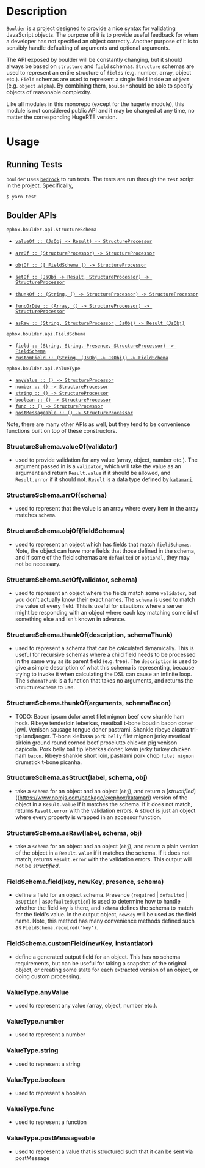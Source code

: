 # Description

`Boulder` is a project designed to provide a nice syntax for validating JavaScript objects. The purpose of it is to provide useful feedback for when a developer has not specified an object correctly. Another purpose of it is to sensibly handle defaulting of arguments and optional arguments.

The API exposed by boulder will be constantly changing, but it should always be based on `structure` and `field` schemas. `Structure` schemas are used to represent an entire structure of `field`s (e.g. number, array, object etc.). `Field` schemas are used to represent a single field inside an `object` (e.g. `object.alpha`). By combining them, `boulder` should be able to specify objects of reasonable complexity.

Like all modules in this monorepo (except for the hugerte module), this module is not considered public API and it may be changed at any time, no matter the corresponding HugeRTE version.

# Usage

## Running Tests

`boulder` uses [`bedrock`](https://www.npmjs.com/package/@ephox/bedrock) to run tests. The tests are run through the `test` script in the project. Specifically,

`$ yarn test`


## Boulder APIs

`ephox.boulder.api.StructureSchema`

* [`valueOf :: (JsObj -> Result) -> StructureProcessor`](#valueOf)
* [`arrOf :: (StructureProcessor) -> StructureProcessor`](#arrOf)
* [`objOf :: ([ FieldSchema ]) -> StructureProcessor`](#objOf)
* [`setOf :: (JsObj -> Result, StructureProcessor) -> StructureProcessor`](#setOf)
* [`thunkOf :: (String, () -> StructureProcessor) -> StructureProcessor`](#thunkOf)
* [`funcOrDie :: (Array, () -> StructureProcessor) -> StructureProcessor`](#funcOrDie)

* [`asRaw :: (String, StructureProcessor, JsObj) -> Result (JsObj)`](#asRaw)


`ephox.boulder.api.FieldSchema`

* [`field :: (String, String, Presence, StructureProcessor) -> FieldSchema`](#field)
* [`customField :: (String, (JsObj -> JsObj)) -> FieldSchema`](#customField)

`ephox.boulder.api.ValueType`

* [`anyValue :: () -> StructureProcessor`](#anyValue)
* [`number :: () -> StructureProcessor`](#number)
* [`string :: () -> StructureProcessor`](#string)
* [`boolean :: () -> StructureProcessor`](#boolean)
* [`func :: () -> StructureProcessor`](#func)
* [`postMessageable :: () -> StructureProcessor`](#postMessageable)

Note, there are many other APIs as well, but they tend to be convenience functions built on top of these constructors.

### <a name="valueOf">StructureSchema.valueOf(validator)</a>

- used to provide validation for any value (array, object, number etc.). The argument passed in is a `validator`, which will take the value as an argument and return `Result.value` if it should be allowed, and `Result.error` if it should not. `Result` is a data type defined by [`katamari`](https://www.npmjs.com/package/@ephox/katamari).

### <a name="arrOf">StructureSchema.arrOf(schema)</a>

- used to represent that the value is an array where every item in the array matches `schema`.

### <a name="objOf">StructureSchema.objOf(fieldSchemas)</a>

- used to represent an object which has fields that match `fieldSchemas`. Note, the object can have more fields that those defined in the schema, and if some of the field schemas are `defaulted` or `optional`, they may not be necessary.

### <a name="setOf">StructureSchema.setOf(validator, schema)</a>

- used to represent an object where the fields match some `validator`, but you don't actually know their exact names. The `schema` is used to match the value of every field. This is useful for sitautions where a server might be responding with an object where each key matching some id of something else and isn't known in advance.

### <a name="thunkOf">StructureSchema.thunkOf(description, schemaThunk)</a>

- used to represent a schema that can be calculated dynamically. This is useful for recursive schemas where a child field needs to be processed in the same way as its parent field (e.g. tree). The `description` is used to give a simple description of what this schema is representing, because trying to invoke it when calculating the DSL can cause an infinite loop. The `schemaThunk` is a function that takes no arguments, and returns the `StructureSchema` to use.

### <a name="funcOrDie">StructureSchema.thunkOf(arguments, schemaBacon)</a>

- TODO: Bacon ipsum dolor amet filet mignon beef cow shankle ham hock. Ribeye tenderloin leberkas, meatball t-bone boudin bacon doner jowl. Venison sausage tongue doner pastrami. Shankle ribeye alcatra tri-tip landjaeger. T-bone kielbasa `pork belly` filet mignon jerky meatloaf sirloin ground round corned beef prosciutto chicken pig venison capicola. Pork belly ball tip leberkas doner, kevin jerky turkey chicken ham `bacon`. Ribeye shankle short loin, pastrami pork chop `filet mignon` drumstick t-bone picanha.

### <a name="asStruct">StructureSchema.asStruct(label, schema, obj)</a>

- take a `schema` for an object and an object (`obj`), and return a [*structified*]((https://www.npmjs.com/package/@ephox/katamari) version of the object in a `Result.value` if it matches the schema. If it does not match, returns `Result.error` with the validation errors. A struct is just an object where every property is wrapped in an accessor function.

### <a name="asRaw">StructureSchema.asRaw(label, schema, obj)</a>

- take a `schema` for an object and an object (`obj`), and return a plain version of the object in a `Result.value` if it matches the schema. If it does not match, returns `Result.error` with the validation errors. This output will not be *structified*.

### <a name="field">FieldSchema.field(key, newKey, presence, schema)</a>

- define a field for an object schema. Presence (`required` \| `defaulted` \| `asOption` | `asDefaultedOption`) is used to determine how to handle whether the field `key` is there, and `schema` defines the schema to match for the field's value. In the output object, `newKey` will be used as the field name. Note, this method has many convenience methods defined such as `FieldSchema.required('key')`.

### <a name="customField">FieldSchema.customField(newKey, instantiator)</a>

- define a generated output field for an object. This has no schema requirements, but can be useful for taking a snapshot of the original object, or creating some state for each extracted version of an object, or doing custom processing.

### <a name="anyValue">ValueType.anyValue</a>

- used to represent any value (array, object, number etc.).

### <a name="anyValue">ValueType.number</a>

- used to represent a number

### <a name="anyValue">ValueType.string</a>

- used to represent a string

### <a name="anyValue">ValueType.boolean</a>

- used to represent a boolean

### <a name="anyValue">ValueType.func</a>

- used to represent a function

### <a name="anyValue">ValueType.postMessageable</a>

- used to represent a value that is structured such that it can be sent via postMessage
